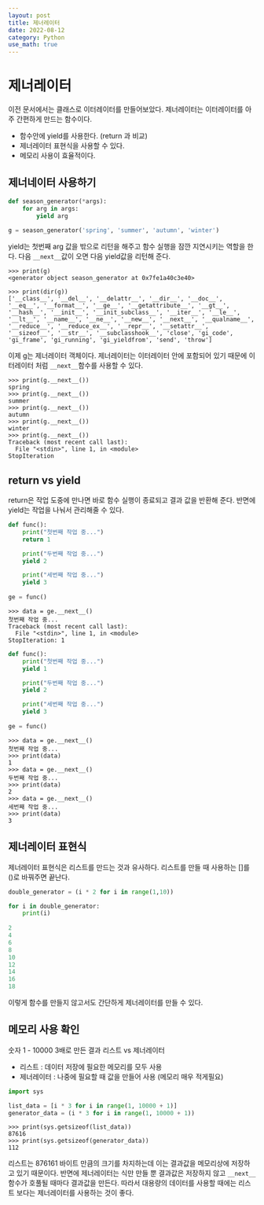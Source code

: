```yaml
---
layout: post
title: 제너레이터
date: 2022-08-12
category: Python
use_math: true
---
```


# 제너레이터

이전 문서에서는 클래스로 이터레이터를 만들어보았다. 제너레이터는 이터레이터를 아주 간편하게 만드는 함수이다. 

- 함수안에 yield를 사용한다. (return 과 비교)
- 제너레이터 표현식을 사용할 수 있다.
- 메모리 사용이 효율적이다.

## 제너네이터 사용하기

```python
def season_generator(*args):
    for arg in args:
        yield arg
        
g = season_generator('spring', 'summer', 'autumn', 'winter')
```

yield는 첫번째 arg 값을 밖으로 리턴을 해주고 함수 실행을 잠깐 지연시키는 역할을 한다. 다음 `__next__`값이 오면 다음 yield값을 리턴해 준다. 

```
>>> print(g)
<generator object season_generator at 0x7fe1a40c3e40>

>>> print(dir(g))
['__class__', '__del__', '__delattr__', '__dir__', '__doc__', '__eq__', '__format__', '__ge__', '__getattribute__', '__gt__', '__hash__', '__init__', '__init_subclass__', '__iter__', '__le__', '__lt__', '__name__', '__ne__', '__new__', '__next__', '__qualname__', '__reduce__', '__reduce_ex__', '__repr__', '__setattr__', '__sizeof__', '__str__', '__subclasshook__', 'close', 'gi_code', 'gi_frame', 'gi_running', 'gi_yieldfrom', 'send', 'throw']
```

이제 g는 제너레이터 객체이다. 제너레이터는 이터레이터 안에 포함되어 있기 때문에 이터레이터 처럼 `__next__`함수를 사용할 수 있다.  

```
>>> print(g.__next__())
spring
>>> print(g.__next__())
summer
>>> print(g.__next__())
autumn
>>> print(g.__next__())
winter
>>> print(g.__next__())
Traceback (most recent call last):
  File "<stdin>", line 1, in <module>
StopIteration
```


## return vs yield

return은 작업 도중에 만나면 바로 함수 실행이 종료되고 결과 값을 반환해 준다. 반면에 yield는 작업을 나눠서 관리해줄 수 있다. 

```python
def func():
    print("첫번째 작업 중...")
    return 1

    print("두번째 작업 중...")
    yield 2

    print("세번째 작업 중...")
    yield 3
    
ge = func()
```

```
>>> data = ge.__next__()
첫번째 작업 중...
Traceback (most recent call last):
  File "<stdin>", line 1, in <module>
StopIteration: 1
```

```python
def func():
    print("첫번째 작업 중...")
    yield 1

    print("두번째 작업 중...")
    yield 2

    print("세번째 작업 중...")
    yield 3
    
ge = func()
```

```
>>> data = ge.__next__()
첫번째 작업 중...
>>> print(data)
1
>>> data = ge.__next__()
두번째 작업 중...
>>> print(data)
2
>>> data = ge.__next__()
세번째 작업 중...
>>> print(data)
3
```

## 제너레이터 표현식

제너레이터 표현식은 리스트를 만드는 것과 유사하다. 리스트를 만들 때 사용하는 []를 ()로 바꿔주면 끝난다. 

```python
double_generator = (i * 2 for i in range(1,10))

for i in double_generator:
    print(i)
  
2
4
6
8
10
12
14
16
18
```
이렇게 함수를 만들지 않고서도 간단하게 제너레이터를 만들 수 있다.


## 메모리 사용 확인

숫자 1 - 10000 3배로 만든 결과 리스트 vs 제너레이터

- 리스트 : 데이터 저장에 필요한 메모리를 모두 사용
- 제너레이터 : 나중에 필요할 때 값을 만들어 사용 (메모리 매우 적게필요)

```python
import sys

list_data = [i * 3 for i in range(1, 10000 + 1)]
generator_data = (i * 3 for i in range(1, 10000 + 1))
```

```
>>> print(sys.getsizeof(list_data))
87616
>>> print(sys.getsizeof(generator_data))
112
```
 
리스트는 876161 바이트 만큼의 크기를 차지하는데 이는 결과값을 메모리상에 저장하고 있기 때문이다. 
반면에 제너레이터는 식만 만들 뿐 결과값은 저장하지 않고 `__next__` 함수가 호풀될 때마다 결과값을 만든다.
따라서 대용량의 데이터를 사용할 때에는 리스트 보다는 제너레이터를 사용하는 것이 좋다. 
 
 

